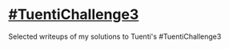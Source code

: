 [#TuentiChallenge3](https://twitter.com/search/realtime?q=%23tuentichallenge3)
================

Selected writeups of my solutions to Tuenti's #TuentiChallenge3
